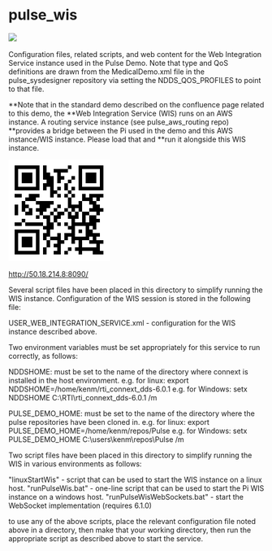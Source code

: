 # pulse_wis

![](https://github.com/psmass/DDSexamples/blob/master/RtiAsOne.png)

Configuration files, related scripts, and web content for the Web Integration Service instance used in the Pulse Demo.
Note that type and QoS definitions are drawn from the MedicalDemo.xml file in the pulse_sysdesigner repository via
setting the NDDS_QOS_PROFILES to point to that file.

**Note that in the standard demo described on the confluence page related to this demo, the
**Web Integration Service (WIS) runs on an AWS instance. A routing service instance (see pulse_aws_routing repo)
**provides a bridge between the Pi used in the demo and this AWS instance/WIS instance.  Please load that and
**run it alongside this WIS instance.

![QR code for WIS instance](/QR.code.50.18.214.8-8090.png)

http://50.18.214.8:8090/

Several script files have been placed in this directory to simplify running the WIS instance.  Configuration
of the WIS session is stored in the following file:

USER_WEB_INTEGRATION_SERVICE.xml - configuration for the WIS instance described above.

Two environment variables must be set appropriately for this service to run correctly, as follows:

NDDSHOME: must be set to the name of the directory where connext is installed in the host environment.
e.g. for linux: export NDDSHOME=/home/kenm/rti_connext_dds-6.0.1
e.g. for Windows: setx NDDSHOME C:\RTI\rti_connext_dds-6.0.1 /m

PULSE_DEMO_HOME: must be set to the name of the directory where the pulse repositories have been cloned in.
e.g. for linux: export PULSE_DEMO_HOME=/home/kenm/repos/Pulse
e.g. for Windows: setx PULSE_DEMO_HOME C:\users\kenm\repos\Pulse /m

Two script files have been placed in this directory to simplify running the WIS in various environments
as follows:

"linuxStartWis" - script that can be used to start the WIS instance on a linux host.
"runPulseWis.bat" - one-line script that can be used to start the Pi WIS instance on a windows host.
"runPulseWisWebSockets.bat" - start the WebSocket implementation (requires 6.1.0)

to use any of the above scripts, place the relevant configuration file noted above in a directory, then
make that your working directory, then run the appropriate script as described above to start the service.
